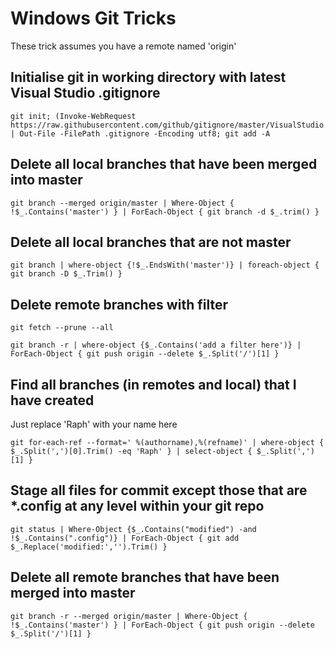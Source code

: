 # Windows Git Tricks
These trick assumes you have a remote named 'origin'

## Initialise git in working directory with latest Visual Studio .gitignore
```
git init; (Invoke-WebRequest https://raw.githubusercontent.com/github/gitignore/master/VisualStudio.gitignore).Content | Out-File -FilePath .gitignore -Encoding utf8; git add -A
```

## Delete all local branches that have been merged into master
```
git branch --merged origin/master | Where-Object {  !$_.Contains('master') } | ForEach-Object { git branch -d $_.trim() }
```

## Delete all local branches that are not master
```
git branch | where-object {!$_.EndsWith('master')} | foreach-object { git branch -D $_.Trim() }
```

## Delete remote branches with filter
```
git fetch --prune --all

git branch -r | where-object {$_.Contains('add a filter here')} | ForEach-Object { git push origin --delete $_.Split('/')[1] }
```

## Find all branches (in remotes and local) that I have created
Just replace 'Raph' with your name here
```
git for-each-ref --format=' %(authorname),%(refname)' | where-object { $_.Split(',')[0].Trim() -eq 'Raph' } | select-object { $_.Split(',')[1] }
```

## Stage all files for commit except those that are *.config at any level within your git repo
```
git status | Where-Object {$_.Contains("modified") -and !$_.Contains(".config")} | ForEach-Object { git add $_.Replace('modified:','').Trim() }
```

## Delete all remote branches that have been merged into master
```
git branch -r --merged origin/master | Where-Object {  !$_.Contains('master') } | ForEach-Object { git push origin --delete $_.Split('/')[1] }
```